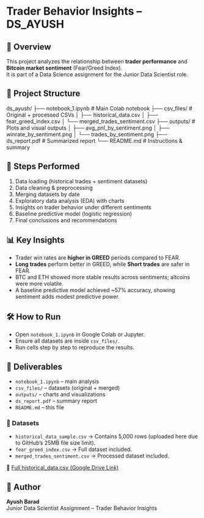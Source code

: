 
# Trader Behavior Insights – DS_AYUSH

## 📌 Overview
This project analyzes the relationship between **trader performance** and **Bitcoin market sentiment** (Fear/Greed Index).  
It is part of a Data Science assignment for the Junior Data Scientist role.

## 📂 Project Structure
ds_ayush/
├── notebook_1.ipynb           # Main Colab notebook
├── csv_files/                 # Original + processed CSVs
│   ├── historical_data.csv
│   ├── fear_greed_index.csv
│   └── merged_trades_sentiment.csv
├── outputs/                   # Plots and visual outputs
│   ├── avg_pnl_by_sentiment.png
│   ├── winrate_by_sentiment.png
│   └── trades_by_sentiment.png
├── ds_report.pdf              # Summarized report
└── README.md                  # Instructions & summary

## 🚀 Steps Performed
1. Data loading (historical trades + sentiment datasets)  
2. Data cleaning & preprocessing  
3. Merging datasets by date  
4. Exploratory data analysis (EDA) with charts  
5. Insights on trader behavior under different sentiments  
6. Baseline predictive model (logistic regression)  
7. Final conclusions and recommendations  

## 📊 Key Insights
- Trader win rates are **higher in GREED** periods compared to FEAR.  
- **Long trades** perform better in GREED, while **Short trades** are safer in FEAR.  
- BTC and ETH showed more stable results across sentiments; altcoins were more volatile.  
- A baseline predictive model achieved ~57% accuracy, showing sentiment adds modest predictive power.  

## 🛠️ How to Run
- Open `notebook_1.ipynb` in Google Colab or Jupyter.  
- Ensure all datasets are inside `csv_files/`.  
- Run cells step by step to reproduce the results.  

## 📌 Deliverables
- `notebook_1.ipynb` – main analysis  
- `csv_files/` – datasets (original + merged)  
- `outputs/` – charts and visualizations  
- `ds_report.pdf` – summary report  
- `README.md` – this file  

### 📂 Datasets
- `historical_data_sample.csv` → Contains 5,000 rows (uploaded here due to GitHub’s 25MB file size limit).  
- `fear_greed_index.csv` → Full dataset included.  
- `merged_trades_sentiment.csv` → Processed dataset included.  

🔗 [Full historical_data.csv (Google Drive Link)](https://drive.google.com/file/d/1Cmkxw2GHMcdusHCYbvaTufqMPV8LxS1y/view?usp=sharing)


## 👤 Author
**Ayush Barad**  
Junior Data Scientist Assignment – Trader Behavior Insights
